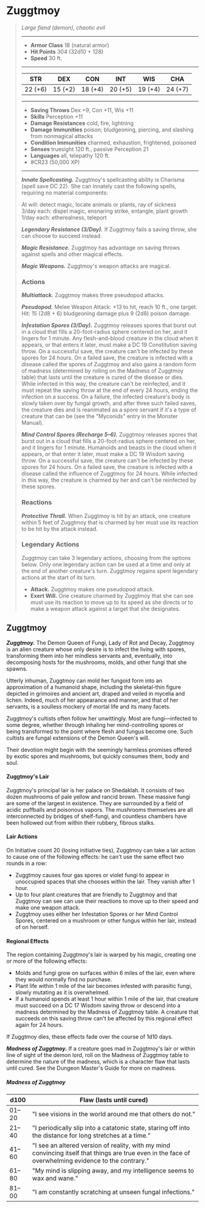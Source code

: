 # Zuggtmoy
>*Large fiend (demon), chaotic evil*
>___
>- **Armor Class** 18 (natural armor)
>- **Hit Points** 304 (32d10 + 128)
>- **Speed** 30 ft.
>___
>|STR|DEX|CON|INT|WIS|CHA|
>|:---:|:---:|:---:|:---:|:---:|:---:|
>|22 (+6)|15 (+2)|18 (+4)|20 (+5)|19 (+4)|24 (+7)|
>___
>- **Saving Throws** Dex +9, Con +11, Wis +11
>- **Skills** Perception +11
>- **Damage Resistances** cold, fire, lightning
>- **Damage Immunities** poison; bludgeoning, piercing, and slashing from nonmagical attacks
>- **Condition Immunities** charmed, exhaustion, frightened, poisoned
>- **Senses** truesight 120 ft., passive Perception 21
>- **Languages** all, telepathy 120 ft.
>- #CR23 (50,000 XP)
>___
>***Innate Spellcasting.*** Zuggtmoy's spellcasting ability is Charisma (spell save DC 22). She can innately cast the following spells, requiring no material components:  
>
>At will: detect magic, locate animals or plants, ray of sickness  
>3/day each: dispel magic, ensnaring strike, entangle, plant growth  
>1/day each: etherealness, teleport  
>
>
>***Legendary Resistance (3/Day).*** If Zuggtmoy fails a saving throw, she can choose to succeed instead.  
>
>***Magic Resistance.*** Zuggtmoy has advantage on saving throws against spells and other magical effects.  
>
>***Magic Weapons.*** Zuggtmoy's weapon attacks are magical.  
>
>### Actions
>***Multiattack.*** Zuggtmoy makes three pseudopod attacks.  
>
>***Pseudopod.*** Melee Weapon Attack: +13 to hit, reach 10 ft., one target. Hit: 15 (2d8 + 6) bludgeoning damage plus 9 (2d8) poison damage.  
>
>***Infestation Spores (3/Day).*** Zuggtmoy releases spores that burst out in a cloud that fills a 20-foot-radius sphere centered on her, and it lingers for 1 minute. Any flesh-and-blood creature in the cloud when it appears, or that enters it later, must make a DC 19 Constitution saving throw. On a successful save, the creature can't be infected by these spores for 24 hours. On a failed save, the creature is infected with a disease called the spores of Zuggtmoy and also gains a random form of madness (determined by rolling on the Madness of Zuggtmoy table) that lasts until the creature is cured of the disease or dies. While infected in this way, the creature can't be reinfected, and it must repeat the saving throw at the end of every 24 hours, ending the infection on a success. On a failure, the infected creature's body is slowly taken over by fungal growth, and after three such failed saves, the creature dies and is reanimated as a spore servant if it's a type of creature that can be (see the "Myconids" entry in the Monster Manual).  
>
>***Mind Control Spores (Recharge 5–6).*** Zuggtmoy releases spores that burst out in a cloud that fills a 20-foot-radius sphere centered on her, and it lingers for 1 minute. Humanoids and beasts in the cloud when it appears, or that enter it later, must make a DC 19 Wisdom saving throw. On a successful save, the creature can't be infected by these spores for 24 hours. On a failed save, the creature is infected with a disease called the influence of Zuggtmoy for 24 hours. While infected in this way, the creature is charmed by her and can't be reinfected by these spores.  
>
>### Reactions
>***Protective Thrall.*** When Zuggtmoy is hit by an attack, one creature within 5 feet of Zuggtmoy that is charmed by her must use its reaction to be hit by the attack instead.  
>
>### Legendary Actions
>Zuggtmoy can take 3 legendary actions, choosing from the options below. Only one legendary action can be used at a time and only at the end of another creature's turn. Zuggtmoy regains spent legendary actions at the start of its turn.
>
>- **Attack.** Zuggtmoy makes one pseudopod attack.
>- **Exert Will.** One creature charmed by Zuggtmoy that she can see must use its reaction to move up to its speed as she directs or to make a weapon attack against a target that she designates.

## Zuggtmoy

***Zuggtmoy.*** The Demon Queen of Fungi, Lady of Rot and Decay, Zuggtmoy is an alien creature whose only desire is to infect the living with spores, transforming them into her mindless servants and, eventually, into decomposing hosts for the mushrooms, molds, and other fungi that she spawns.

Utterly inhuman, Zuggtmoy can mold her fungoid form into an approximation of a humanoid shape, including the skeletal-thin figure depicted in grimoires and ancient art, draped and veiled in mycelia and lichen. Indeed, much of her appearance and manner, and that of her servants, is a soulless mockery of mortal life and its many facets.

Zuggtmoy's cultists often follow her unwittingly. Most are fungi—infected to some degree, whether through inhaling her mind-controlling spores or being transformed to the point where flesh and fungus become one. Such cultists are fungal extensions of the Demon Queen's will.

Their devotion might begin with the seemingly harmless promises offered by exotic spores and mushrooms, but quickly consumes them, body and soul.

#### Zuggtmoy's Lair
Zuggtmoy's principal lair is her palace on Shedaklah. It consists of two dozen mushrooms of pale yellow and rancid brown. These massive fungi are some of the largest in existence. They are surrounded by a field of acidic puffballs and poisonous vapors. The mushrooms themselves are all interconnected by bridges of shelf-fungi, and countless chambers have been hollowed out from within their rubbery, fibrous stalks.

#### Lair Actions
On Initiative count 20 (losing initiative ties), Zuggtmoy can take a lair action to cause one of the following effects: he can't use the same effect two rounds in a row:

- Zuggtmoy causes four gas spores or violet fungi to appear in unoccupied spaces that she chooses within the lair. They vanish after 1 hour.
- Up to four plant creatures that are friendly to Zuggtmoy and that Zuggtmoy can see can use their reactions to move up to their speed and make one weapon attack.
- Zuggtmoy uses either her Infestation Spores or her Mind Control Spores, centered on a mushroom or other fungus within her lair, instead of on herself.

#### Regional Effects
The region containing Zuggtmoy's lair is warped by his magic, creating one or more of the following effects:

- Molds and fungi grow on surfaces within 6 miles of the lair, even where they would normally find no purchase.
- Plant life within 1 mile of the lair becomes infested with parasitic fungi, slowly mutating as it is overwhelmed.
- If a humanoid spends at least 1 hour within 1 mile of the lair, that creature must succeed on a DC 17 Wisdom saving throw or descend into a madness determined by the Madness of Zuggtmoy table. A creature that succeeds on this saving throw can't be affected by this regional effect again for 24 hours.

If Zuggtmoy dies, these effects fade over the course of 1d10 days.

***Madness of Zuggtmoy.*** If a creature goes mad in Zuggtmoy's lair or within line of sight of the demon lord, roll on the Madness of Zuggtmoy table to determine the nature of the madness, which is a character flaw that lasts until cured. See the Dungeon Master's Guide for more on madness.

##### Madness of Zuggtmoy
| d100 | Flaw (lasts until cured) |
|---|---|
| 01–20 | "I see visions in the world around me that others do not." |
| 21–40 | "I periodically slip into a catatonic state, staring off into the distance for long stretches at a time." |
| 41–60 | "I see an altered version of reality, with my mind convincing itself that things are true even in the face of overwhelming evidence to the contrary." |
| 61–80 | "My mind is slipping away, and my intelligence seems to wax and wane." |
| 81–00 | "I am constantly scratching at unseen fungal infections." |